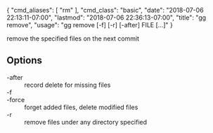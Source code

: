 {
    "cmd_aliases": [
        "rm"
    ],
    "cmd_class": "basic",
    "date": "2018-07-06 22:13:11-07:00",
    "lastmod": "2018-07-06 22:36:13-07:00",
    "title": "gg remove",
    "usage": "gg remove [-f] [-r] [-after] FILE [...]"
}

remove the specified files on the next commit

<!--more-->

## Options

<dl class="flag_list">
	<dt>-after</dt>
	<dd>record delete for missing files</dd>
	<dt>-f</dt>
	<dt>-force</dt>
	<dd>forget added files, delete modified files</dd>
	<dt>-r</dt>
	<dd>remove files under any directory specified</dd>
</dl>
